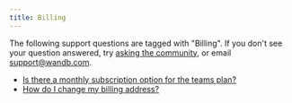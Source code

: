 ```yaml
---
title: Billing 
---
```

The following support questions are tagged with "Billing". If you don't see 
your question answered, try [asking the community](https://community.wandb.ai/), 
or email [support@wandb.com](mailto:support@wandb.com).

- [Is there a monthly subscription option for the teams plan?](monthly_subscription_option_teams_plan.md)
- [How do I change my billing address?](change_billing_address.md)
